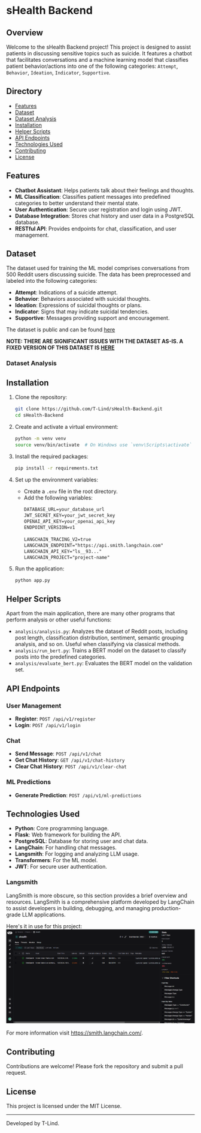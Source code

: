 # sHealth Backend

## Overview

Welcome to the sHealth Backend project! This project is designed to assist patients in discussing sensitive topics such
as suicide. It features a chatbot that facilitates conversations and a machine learning model that classifies patient
behavior/actions into one of the following categories: `Attempt`, `Behavior`, `Ideation`, `Indicator`, `Supportive`.

## Directory

- [Features](#Features)
- [Dataset](#dataset)
- [Dataset Analysis](#dataset-analysis)
- [Installation](#installation)
- [Helper Scripts](#helper-scripts)
- [API Endpoints](#api-endpoints)
- [Technologies Used](#technologies-used)
- [Contributing](#contributing)
- [License](#license)

## Features

- **Chatbot Assistant**: Helps patients talk about their feelings and thoughts.
- **ML Classification**: Classifies patient messages into predefined categories to better understand their mental state.
- **User Authentication**: Secure user registration and login using JWT.
- **Database Integration**: Stores chat history and user data in a PostgreSQL database.
- **RESTful API**: Provides endpoints for chat, classification, and user management.

## Dataset

The dataset used for training the ML model comprises conversations from 500 Reddit users discussing suicide. The data
has been preprocessed and labeled into the following categories:

- **Attempt**: Indications of a suicide attempt.
- **Behavior**: Behaviors associated with suicidal thoughts.
- **Ideation**: Expressions of suicidal thoughts or plans.
- **Indicator**: Signs that may indicate suicidal tendencies.
- **Supportive**: Messages providing support and encouragement.

The dataset is public and can be found [here](https://zenodo.org/records/2667859#.YCwdTR1OlQI)

**NOTE: THERE ARE SIGNIFICANT ISSUES WITH THE DATASET AS-IS. A FIXED VERSION OF THIS DATASET
IS [HERE](data/500_Reddit_users_posts_labels.csv)**

### Dataset Analysis

[//]: # (TODO: add pdf analysis here)

## Installation

1. Clone the repository:
    ```bash
    git clone https://github.com/T-Lind/sHealth-Backend.git
    cd sHealth-Backend
    ```

2. Create and activate a virtual environment:
    ```bash
    python -m venv venv
    source venv/bin/activate  # On Windows use `venv\Scripts\activate`
    ```

3. Install the required packages:
    ```bash
    pip install -r requirements.txt
    ```

4. Set up the environment variables:
    - Create a `.env` file in the root directory.
    - Add the following variables:
        ```
        DATABASE_URL=your_database_url
        JWT_SECRET_KEY=your_jwt_secret_key
        OPENAI_API_KEY=your_openai_api_key
        ENDPOINT_VERSION=v1
      
        LANGCHAIN_TRACING_V2=true
        LANGCHAIN_ENDPOINT="https://api.smith.langchain.com"
        LANGCHAIN_API_KEY="ls__93..."
        LANGCHAIN_PROJECT="project-name"
        ```

5. Run the application:
    ```bash
    python app.py
    ```

## Helper Scripts

Apart from the main application, there are many other programs that perform analysis or other useful functions:

- `analysis/analysis.py`: Analyzes the dataset of Reddit posts, including post length, classification distribution, sentiment,
  semantic grouping analysis, and so on. Useful when classifying via classical methods.
- `analysis/run_bert.py`: Trains a BERT model on the dataset to classify posts into the predefined categories.
- `analysis/evaluate_bert.py`: Evaluates the BERT model on the validation set.

## API Endpoints

### User Management

- **Register**: `POST /api/v1/register`
- **Login**: `POST /api/v1/login`

### Chat

- **Send Message**: `POST /api/v1/chat`
- **Get Chat History**: `GET /api/v1/chat-history`
- **Clear Chat History**: `POST /api/v1/clear-chat`

### ML Predictions

- **Generate Prediction**: `POST /api/v1/ml-predictions`

## Technologies Used

- **Python**: Core programming language.
- **Flask**: Web framework for building the API.
- **PostgreSQL**: Database for storing user and chat data.
- **LangChain**: For handling chat messages.
- **Langsmith**: For logging and analyzing LLM usage.
- **Transformers**: For the ML model.
- **JWT**: For secure user authentication.

### Langsmith

LangSmith is more obscure, so this section provides a brief overview and resources.
LangSmith is a comprehensive platform developed by LangChain to assist developers in building, debugging, and managing
production-grade LLM applications.

Here's it in use for this project:
![Langsmith](static/langchain-ex.png)

For more information visit https://smith.langchain.com/.

## Contributing

Contributions are welcome! Please fork the repository and submit a pull request.

## License

This project is licensed under the MIT License.

---

Developed by T-Lind.